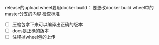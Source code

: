 release的upload wheel要用docker build：
要更改docker build wheel中的master分支的内容
检查标准
  - [ ] 压缩包拿下来可以编译出正确的版本
  - [ ] docs是正确的版本
  - [ ] 注释掉wheel包的上传
